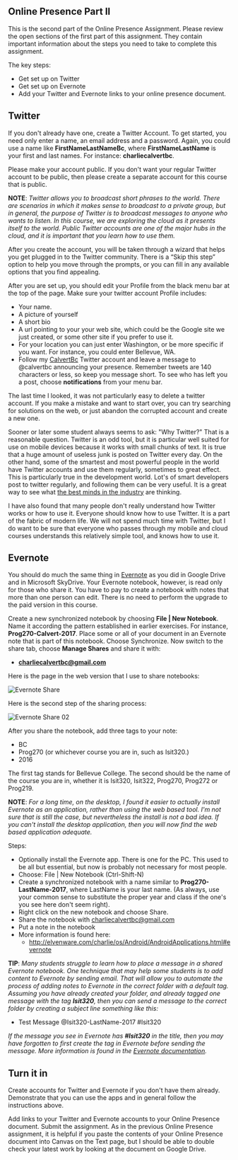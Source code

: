 ## Online Presence Part II

This is the second part of the Online Presence Assignment. Please review the open sections of the first part of this assignment. They contain important information about the steps you need to take to complete this assignment.

The key steps:

- Get set up on Twitter
- Get set up on Evernote
- Add your Twitter and Evernote links to your online presence document.

## Twitter

If you don't already have one, create a Twitter Account. To get started, you need only enter a name, an email address and a password. Again, you could use a name like **FirstNameLastNameBc**, where **FirstNameLastName** is your first and last names. For instance: **charliecalvertbc**.

Please make your account public. If you don't want your regular Twitter account to be public, then please create a separate account for this course that is public.

**NOTE**: *Twitter allows you to broadcast short phrases to the world. There are scenarios in which it makes sense to broadcast to a private group, but in general, the purpose of Twitter is to broadcast messages to anyone who wants to listen. In this course, we are exploring the cloud as it presents itself to the world. Public Twitter accounts are one of the major hubs in the cloud, and it is important that you learn how to use them.*

After you create the account, you will be taken through a wizard that helps you get plugged in to the Twitter community. There is a “Skip this step” option to help you move through the prompts, or you can fill in any available options that you find appealing.

After you are set up, you should edit your Profile from the black menu bar at the top of the page. Make sure your twitter account Profile includes:

- Your name.
- A picture of yourself
- A short bio
- A url pointing to your your web site, which could be the Google site we just created, or some other site if you prefer to use it.
- For your location you can just enter Washington, or be more specific if you want. For instance, you could enter Bellevue, WA.
- Follow my [CalvertBc](https://twitter.com/CalvertBc) Twitter account and leave a message to @calvertbc announcing your presence. Remember tweets are 140 characters or less, so keep you message short. To see who has left you a post, choose **notifications** from your menu bar.

The last time I looked, it was not particularly easy to delete a twitter account. If you make a mistake and want to start over, you can try searching for solutions on the web, or just abandon the corrupted account and create a new one.

Sooner or later some student always seems to ask: "Why Twitter?" That is a reasonable question. Twitter is an odd tool, but it is particular well suited for use on mobile devices because it works with small chunks of text. It is true that a huge amount of useless junk is posted on Twitter every day. On the other hand, some of the smartest and most powerful people in the world have Twitter accounts and use them regularly, sometimes to great effect. This is particularly true in the development world. Lot's of smart developers post to twitter regularly, and following them can be very useful. It is a great way to see what [the best minds in the industry][tweetbest] are thinking.

I have also found that many people don't really understand how Twitter works or how to use it. Everyone should know how to use Twitter. It is a part of the fabric of modern life. We will not spend much time with Twitter, but I do want to be sure that everyone who passes through my mobile and cloud courses understands this relatively simple tool, and knows how to use it.

[tweetbest]:http://www.elvenware.com/charlie/development/cloud/TwitterAccountsToFollow.html


## Evernote

You should do much the same thing in [Evernote][1] as you did in Google Drive and in Microsoft SkyDrive. Your Evernote notebook, however, is read only for those who share it. You have to pay to create a notebook with notes that more than one person can edit. There is no need to perform the upgrade to the paid version in this course.

Create a new synchronized notebook by choosing **File | New Notebook**. Name it according the pattern established in earlier exercises. For instance, **Prog270-Calvert-2017**. Place some or all of your document in an Evernote note that is part of this notebook. Choose Synchronize. Now switch to the share tab, choose **Manage Shares** and share it with:

-  **charliecalvertbc@gmail.com**

Here is the page in the web version that I use to share notebooks:

![Evernote Share](https://s3.amazonaws.com/bucket01.elvenware.com/images/evernote-share-01.png)

Here is the second step of the sharing process:

![Evernote Share 02](https://s3.amazonaws.com/bucket01.elvenware.com/images/evernote-share-02.png)

After you share the notebook, add three tags to your note:

- BC
- Prog270 (or whichever course you are in, such as Isit320.)
- 2016

The first tag stands for Bellevue College. The second should be the name of the course you are in, whether it is Isit320, Isit322, Prog270, Prog272 or Prog219.

**NOTE**: *For a long time, on the desktop, I found it easier to actually install Evernote as an application, rather than using the web based tool. I'm not sure that is still the case, but nevertheless the install is not a bad idea. If you can't install the desktop application, then you will now find the web based application adequate.*

Steps:

- Optionally install the Evernote app. There is one for the PC. This used to be all but essential, but now is probably not necessary for most people.
- Choose: File | New Notebook (Ctrl-Shift-N)
- Create a synchronized notebook with a name similar to **Prog270-LastName-2017**, where LastName is your last name. (As always, use your common sense to substitute the proper year and class if the one's you see here don't seem right).
- Right click on the new notebook and choose Share.
- Share the notebook with charliecalvertbc@gmail.com
- Put a note in the notebook
- More information is found here:
    - <http://elvenware.com/charlie/os/Android/AndroidApplications.html#evernote>

**TIP**: _Many students struggle to learn how to place a message in a shared Evernote notebook. One technique that may help some students is to add content to Evernote by sending email. That will allow you to automate the process of adding notes to Evernote in the correct folder with a default tag. Assuming you have already created your folder, and already tagged one message with the tag **Isit320**, then you can send a message to the correct folder by creating a subject line something like this:_

- Test Message @Isit320-LastName-2017 #Isit320

_If the message you see in Evernote has **#Isit320** in the title, then you may have forgotten to first create the tag in Evernote before sending the message. More information is found in the [Evernote documentation][2]._

## Turn it in

Create accounts for Twitter and Evernote if you don't have them already. Demonstrate that you can use the apps and in general follow the instructions above.

Add links to your Twitter and Evernote accounts to your Online Presence document. Submit the assignment. As in the previous Online Presence assignment, it is helpful if you paste the contents of your Online Presence document into Canvas on the Text page, but I should be able to double check your latest work by looking at the document on Google Drive.

[1]: https://evernote.com
[2]: http://evernote.com/contact/support/kb/#/article/23480523
